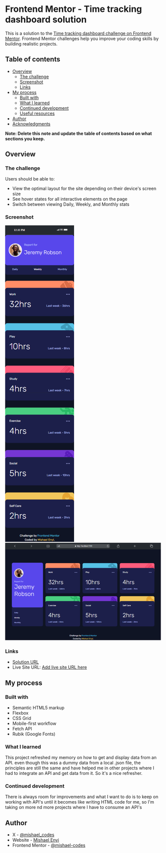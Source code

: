 # Frontend Mentor - Time tracking dashboard solution

This is a solution to the [Time tracking dashboard challenge on Frontend Mentor](https://www.frontendmentor.io/challenges/time-tracking-dashboard-UIQ7167Jw). Frontend Mentor challenges help you improve your coding skills by building realistic projects. 

## Table of contents

- [Overview](#overview)
  - [The challenge](#the-challenge)
  - [Screenshot](#screenshot)
  - [Links](#links)
- [My process](#my-process)
  - [Built with](#built-with)
  - [What I learned](#what-i-learned)
  - [Continued development](#continued-development)
  - [Useful resources](#useful-resources)
- [Author](#author)
- [Acknowledgments](#acknowledgments)

**Note: Delete this note and update the table of contents based on what sections you keep.**

## Overview

### The challenge

Users should be able to:

- View the optimal layout for the site depending on their device's screen size
- See hover states for all interactive elements on the page
- Switch between viewing Daily, Weekly, and Monthly stats

### Screenshot

![](./images/screenshots/iPhone-13-PRO-localhost.png)
![](./images/screenshots/Macbook-Air-localhost.png)

### Links

- [Solution URL](https://github.com/mishael-codes/time-tracking-dashboard-main-2)
- Live Site URL: [Add live site URL here](https://your-live-site-url.com)

## My process

### Built with

- Semantic HTML5 markup
- Flexbox
- CSS Grid
- Mobile-first workflow
- Fetch API
- Rubik (Google Fonts)

### What I learned

This project refreshed my memory on how to get and display data from an API. even though this was a dummy data from a local .json file, the principles are still the same and have helped me in other projects where I had to integrate an API and get data from it. So it's a nice refresher.

### Continued development

There is always room for improvements and what I want to do is to keep on working with API's until it becomes like writing HTML code for me, so I'm taking on more nd more projects where I have to consume an API's

## Author

- X - [@mishael_codes](https://www.x.com/mishael_codes)
- Website - [Mishael Enyi](https://mishaelenyi.netlify.app)
- Frontend Mentor - [@mishael-codes](https://www.frontendmentor.io/profile/mishael-codes)
